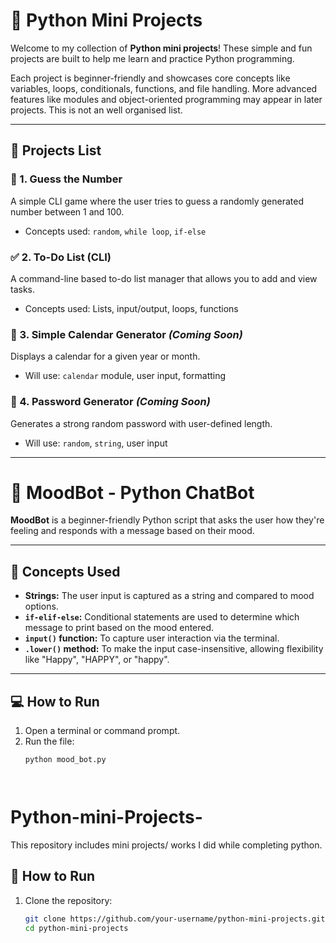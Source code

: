 
# 🐍 Python Mini Projects

Welcome to my collection of **Python mini projects**! These simple and fun projects are built to help me learn and practice Python programming.

Each project is beginner-friendly and showcases core concepts like variables, loops, conditionals, functions, and file handling. More advanced features like modules and object-oriented programming may appear in later projects.
This is not an well organised list.

---

## 📂 Projects List

### 🎲 1. Guess the Number
A simple CLI game where the user tries to guess a randomly generated number between 1 and 100.
- Concepts used: `random`, `while loop`, `if-else`

### ✅ 2. To-Do List (CLI)
A command-line based to-do list manager that allows you to add and view tasks.
- Concepts used: Lists, input/output, loops, functions

### 📆 3. Simple Calendar Generator *(Coming Soon)*
Displays a calendar for a given year or month.
- Will use: `calendar` module, user input, formatting

### 🔐 4. Password Generator *(Coming Soon)*
Generates a strong random password with user-defined length.
- Will use: `random`, `string`, user input

---

# 🤖 MoodBot - Python ChatBot

**MoodBot** is a beginner-friendly Python script that asks the user how they're feeling and responds with a message based on their mood.

---

## 🧠 Concepts Used

- **Strings:** The user input is captured as a string and compared to mood options.
- **`if-elif-else`:** Conditional statements are used to determine which message to print based on the mood entered.
- **`input()` function:** To capture user interaction via the terminal.
- **`.lower()` method:** To make the input case-insensitive, allowing flexibility like "Happy", "HAPPY", or "happy".

---

## 💻 How to Run

1. Open a terminal or command prompt.
2. Run the file:
   ```bash
   python mood_bot.py




# Python-mini-Projects-
This repository includes mini projects/ works I did while completing python.
## 🚀 How to Run

1. Clone the repository:
   ```bash
   git clone https://github.com/your-username/python-mini-projects.git
   cd python-mini-projects
